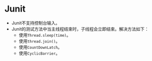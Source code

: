 # Junit

* Junit不支持控制台输入。
* Junit的测试方法中当主线程结束时，子线程会立即结束。解决方法如下：
  * 使用`Thread.sleep(time)`。
  * 使用`thread.join()`。
  * 使用`CountDownLatch`。
  * 使用`CyclicBarrier`。 
